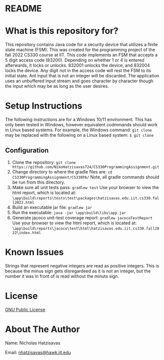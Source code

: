 # README

# What is this repository for?
This repository contains Java code for a security device that utilizes a finite state machine (FSM). This was created for the programming project of the fall 2022 CS330 course at IIT. This code implements an FSM that accepts a 5 digit access code (83200). Depending on whether 1 or 4 is entered afterwards, it locks or unlocks. 832001 unlocks the device, and 832004 locks the device. Any digit not in the access code will rest the FSM to its initial state. Ant input that is not an integer will be discarded. The application uses an unbuffered input stream and goes character by character though the input which may be as long as the user desires.  

# Setup Instructions 
The following instructions are for a Windows 10/11 environment. This has only been tested in Windows, however equivalent codmmands should work in Linux based systems. For example, the Windows command: 
`git clone`
may be replaced with the following on a Linux based system: 
`$ git clone`

## Configuration 
  1. Clone the repository:
    `git clone https://github.com/NikoHatzisavas724/CS330ProgrammingAssignment.git`
  2. Change directory to where the gradle files are: 
    `cd CS330ProgrammingAssignment/CS330PA/`
    Note, all gradle commands should be run from this directory.
  3. Make sure all unit tests pass:
    `gradlew test`
    Use your browser to view the html report, which is located at:
    `\app\build\reports\tests\test\packages\hatzisavas.edu.iit.cs330.fall2022.html`
  4. Build an executable jar file:
    `gradlew jar`
  5. Run the executable:
    `java -jar \app\build\libs\app.jar`
  6. Generate jacoco unit-test coverage report:
    `gradlew jacocoTestReport`
    Use your browser to view the html report, which is located at: 
    `\app\build\reports\jacoco\test\html\hatzisavas.edu.iit.cs330.fall2022\index.html`

# Known Issues
Strings that represent negative integers are read as positive integers. This is because the minus sign gets disregardeed as it is not an integer, but the number it was in front of is read without the minuts sign. 

# License 
[GNU Public License](https://www.gnu.org/licenses/gpl-3.0.html)

# About The Author 
Name: Nicholas Hatzisavas 

Email: nhatzisavas@hawk.iit.edu
